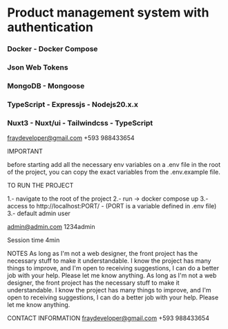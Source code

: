 # Product management system with authentication
### Docker - Docker Compose
### Json Web Tokens
### MongoDB - Mongoose
### TypeScript - Expressjs - Nodejs20.x.x
### Nuxt3 - Nuxt/ui - Tailwindcss - TypeScript

fraydeveloper@gmail.com
+593 988433654

IMPORTANT

before starting add all the necessary env variables on a .env file in the root of the project, you can copy the exact variables from the .env.example file.

TO RUN THE PROJECT

1.- navigate to the root of the project
2.- run -> docker compose up
3.- access to http://localhost:PORT/ - (PORT is a variable defined in .env file)
3.- default admin user

admin@admin.com
1234admin

Session time 4min

NOTES
As long as I'm not a web designer, the front project has the necessary stuff to make it understandable. I know the project has many things to improve, and I'm open to receiving suggestions, I can do a better job with your help. Please let me know anything.
As long as I'm not a web designer, the front project has the necessary stuff to make it understandable. I know the project has many things to improve, and I'm open to receiving suggestions, I can do a better job with your help. Please let me know anything.

CONTACT INFORMATION
fraydeveloper@gmail.com
+593 988433654
